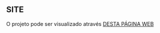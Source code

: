 ## SITE

O projeto pode ser visualizado através [DESTA PÁGINA WEB](https://gabriellocp.github.io/#/)
